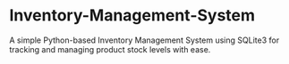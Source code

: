 # Inventory-Management-System
A simple Python-based Inventory Management System using SQLite3 for tracking and managing product stock levels with ease.
